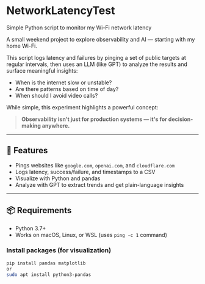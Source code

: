 # NetworkLatencyTest
Simple Python script to monitor my Wi-Fi network latency

A small weekend project to explore observability and AI — starting with my home Wi-Fi.

This script logs latency and failures by pinging a set of public targets at regular intervals, then uses an LLM (like GPT) to analyze the results and surface meaningful insights:  
- When is the internet slow or unstable?  
- Are there patterns based on time of day?  
- When should I avoid video calls?

While simple, this experiment highlights a powerful concept:  
> **Observability isn't just for production systems — it's for decision-making anywhere.**

---

## 🚀 Features

- Pings websites like `google.com`, `openai.com`, and `cloudflare.com`
- Logs latency, success/failure, and timestamps to a CSV
- Visualize with Python and pandas
- Analyze with GPT to extract trends and get plain-language insights

---

## 📦 Requirements

- Python 3.7+
- Works on macOS, Linux, or WSL (uses `ping -c 1` command)

### Install packages (for visualization)

```bash
pip install pandas matplotlib
or
sudo apt install python3-pandas
